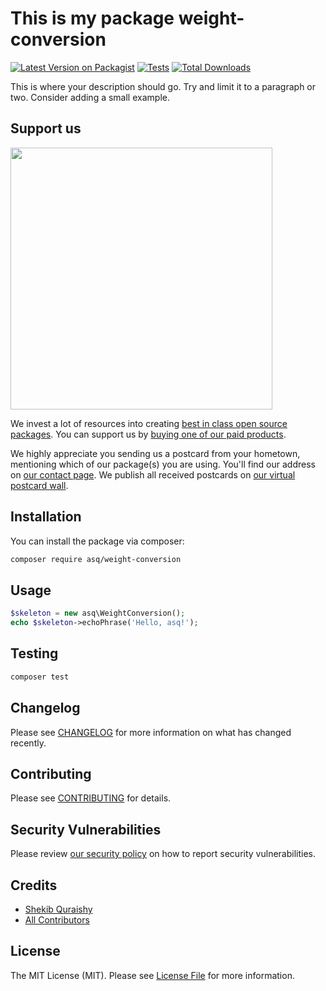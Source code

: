 # This is my package weight-conversion

[![Latest Version on Packagist](https://img.shields.io/packagist/v/asq/weight-conversion.svg?style=flat-square)](https://packagist.org/packages/asq/weight-conversion)
[![Tests](https://img.shields.io/github/actions/workflow/status/asq/weight-conversion/run-tests.yml?branch=main&label=tests&style=flat-square)](https://github.com/asq/weight-conversion/actions/workflows/run-tests.yml)
[![Total Downloads](https://img.shields.io/packagist/dt/asq/weight-conversion.svg?style=flat-square)](https://packagist.org/packages/asq/weight-conversion)

This is where your description should go. Try and limit it to a paragraph or two. Consider adding a small example.

## Support us

[<img src="https://github-ads.s3.eu-central-1.amazonaws.com/weight-conversion.jpg?t=1" width="419px" />](https://spatie.be/github-ad-click/weight-conversion)

We invest a lot of resources into creating [best in class open source packages](https://spatie.be/open-source). You can support us by [buying one of our paid products](https://spatie.be/open-source/support-us).

We highly appreciate you sending us a postcard from your hometown, mentioning which of our package(s) you are using. You'll find our address on [our contact page](https://spatie.be/about-us). We publish all received postcards on [our virtual postcard wall](https://spatie.be/open-source/postcards).

## Installation

You can install the package via composer:

```bash
composer require asq/weight-conversion
```

## Usage

```php
$skeleton = new asq\WeightConversion();
echo $skeleton->echoPhrase('Hello, asq!');
```

## Testing

```bash
composer test
```

## Changelog

Please see [CHANGELOG](CHANGELOG.md) for more information on what has changed recently.

## Contributing

Please see [CONTRIBUTING](https://github.com/spatie/.github/blob/main/CONTRIBUTING.md) for details.

## Security Vulnerabilities

Please review [our security policy](../../security/policy) on how to report security vulnerabilities.

## Credits

- [Shekib Quraishy](https://github.com/shekib)
- [All Contributors](../../contributors)

## License

The MIT License (MIT). Please see [License File](LICENSE.md) for more information.
